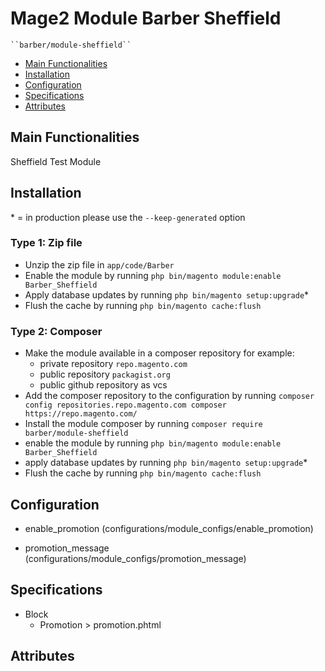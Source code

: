 # Mage2 Module Barber Sheffield

    ``barber/module-sheffield``

 - [Main Functionalities](#markdown-header-main-functionalities)
 - [Installation](#markdown-header-installation)
 - [Configuration](#markdown-header-configuration)
 - [Specifications](#markdown-header-specifications)
 - [Attributes](#markdown-header-attributes)


## Main Functionalities
Sheffield Test Module

## Installation
\* = in production please use the `--keep-generated` option

### Type 1: Zip file

 - Unzip the zip file in `app/code/Barber`
 - Enable the module by running `php bin/magento module:enable Barber_Sheffield`
 - Apply database updates by running `php bin/magento setup:upgrade`\*
 - Flush the cache by running `php bin/magento cache:flush`

### Type 2: Composer

 - Make the module available in a composer repository for example:
    - private repository `repo.magento.com`
    - public repository `packagist.org`
    - public github repository as vcs
 - Add the composer repository to the configuration by running `composer config repositories.repo.magento.com composer https://repo.magento.com/`
 - Install the module composer by running `composer require barber/module-sheffield`
 - enable the module by running `php bin/magento module:enable Barber_Sheffield`
 - apply database updates by running `php bin/magento setup:upgrade`\*
 - Flush the cache by running `php bin/magento cache:flush`


## Configuration
 - enable_promotion (configurations/module_configs/enable_promotion)

 - promotion_message (configurations/module_configs/promotion_message)


## Specifications

 - Block
	- Promotion > promotion.phtml


## Attributes



